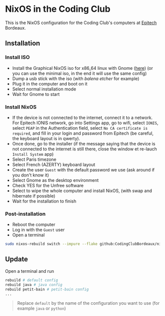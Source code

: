 # NixOS in the Coding Club

This is the NixOS configuration for the Coding Club's computers at
[Epitech](https://www.epitech.eu/) Bordeaux.


## Installation

### Install ISO

- Install the Graphical NixOS iso for x86_64 linux with Gnome
  ([here](https://nixos.org/download#nixos-iso)) (or you can use the minimal
  iso, in the end it will use the same config)
- Dump a usb stick with the iso (with *balena etcher* for example)
- Plug it in the computer and boot on it
- Select normal installation mode
- Wait for Gnome to start

### Install NixOS

- If the device is not connected to the internet, connect it to a network.
  For Epitech IONIS network, go into Settings app, go to wifi, select `IONIS`,
  select `PEAP` in the Authentication field, select `No CA certificate is
  required`, and fill in your login and password from Epitech (be careful, the
  keyboard layout is in qwerty).
- Once done, go to the installer (if the message saying that the device is not
  connected to the internet is still there, close the window et re-lauch
  `Install System` app)
- Select Paris timezone
- Select French (AZERTY) keyboard layout
- Create the user `Guest` with the default password we use (ask around if you
  don't know it)
- Select Gnome as the desktop environment
- Check YES for the Unfree software
- Select to wipe the whole computer and install NixOS, (with swap and hibernate
  if possible)
- Wait for the installation to finish

### Post-installation

- Reboot the computer
- Log in with the `Guest` user
- Open a terminal
```sh
sudo nixos-rebuild switch --impure --flake github:CodingClubBordeaux/nixos#default
```


## Update

Open a terminal and run
```sh
rebuild # default config
rebuild java # java config
rebuild petit-bain # petit-bain config
...
```
> Replace `default` by the name of the configuration you want to use (for
> example `java` or `python`)
